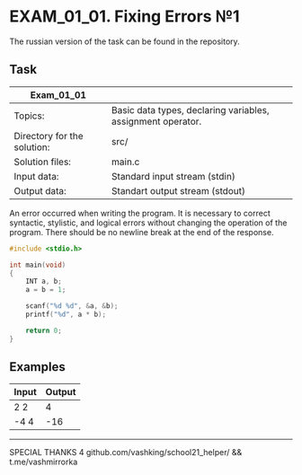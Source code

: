 # EXAM_01_01. Fixing Errors №1
The russian version of the task can be found in the repository.

## Task
| Exam_01_01 ||
| ------ | ------- |
| Topics: | Basic data types, declaring variables, assignment operator. |
| Directory for the solution: | src/ |
| Solution files: | main.c |
| Input data: | Standard input stream (stdin) |
| Output data: | Standart output stream (stdout) |

An error occurred when writing the program. It is necessary to correct syntactic, stylistic, and logical errors without changing the operation of the program. There should be no newline break at the end of the response.

```c
#include <stdio.h>

int main(void)
{
    INT a, b;
    a = b = 1;

    scanf("%d %d", &a, &b);
    printf("%d", a * b);

    return 0;
}
```

## Examples

| Input | Output |
| ------ | ------ |
| 2 2 | 4 |
| -4 4 | -16 |

---
SPECIAL THANKS 4 github.com/vashking/school21_helper/ && t.me/vashmirrorka

